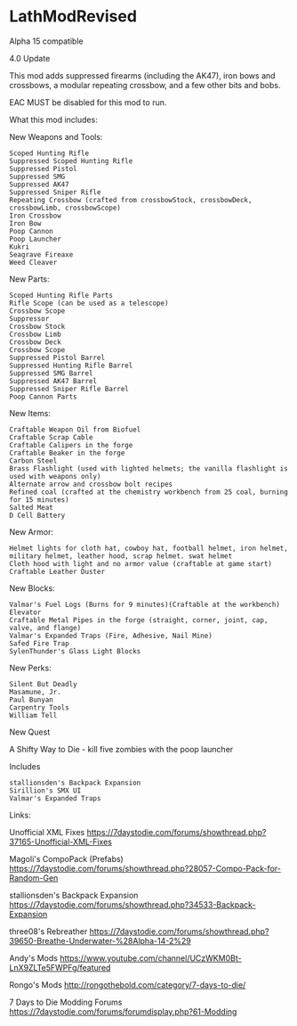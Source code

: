 # LathModRevised
Alpha 15 compatible

4.0 Update

This mod adds suppressed firearms (including the AK47), iron bows and crossbows, a modular repeating crossbow, and a few other bits and bobs. 

EAC MUST be disabled for this mod to run.

What this mod includes:

New Weapons and Tools:

	Scoped Hunting Rifle
	Suppressed Scoped Hunting Rifle
	Suppressed Pistol
	Suppressed SMG
	Suppressed AK47
	Suppressed Sniper Rifle
	Repeating Crossbow (crafted from crossbowStock, crossbowDeck, crossbowLimb, crossbowScope)
	Iron Crossbow
	Iron Bow
	Poop Cannon
	Poop Launcher
	Kukri
	Seagrave Fireaxe
	Weed Cleaver

New Parts:

	Scoped Hunting Rifle Parts
	Rifle Scope (can be used as a telescope)
	Crossbow Scope
	Suppressor
	Crossbow Stock
	Crossbow Limb
	Crossbow Deck
	Crossbow Scope
	Suppressed Pistol Barrel
	Suppressed Hunting Rifle Barrel
	Suppressed SMG Barrel
	Suppressed AK47 Barrel
	Suppressed Sniper Rifle Barrel
	Poop Cannon Parts
	
New Items:

	Craftable Weapon Oil from Biofuel
	Craftable Scrap Cable
	Craftable Calipers in the forge
	Craftable Beaker in the forge
	Carbon Steel
	Brass Flashlight (used with lighted helmets; the vanilla flashlight is used with weapons only)
	Alternate arrow and crossbow bolt recipes
	Refined coal (crafted at the chemistry workbench from 25 coal, burning for 15 minutes)
	Salted Meat
	D Cell Battery

New Armor:

	Helmet lights for cloth hat, cowboy hat, football helmet, iron helmet, military helmet, leather hood, scrap helmet. swat helmet
	Cloth hood with light and no armor value (craftable at game start)
	Craftable Leather Duster

New Blocks:

	Valmar's Fuel Logs (Burns for 9 minutes)(Craftable at the workbench)
	Elevator
	Craftable Metal Pipes in the forge (straight, corner, joint, cap, valve, and flange)
	Valmar's Expanded Traps (Fire, Adhesive, Nail Mine)
	Safed Fire Trap
	SylenThunder's Glass Light Blocks


New Perks:

	Silent But Deadly
	Masamune, Jr. 
	Paul Bunyan 
	Carpentry Tools
	William Tell

New Quest

  A Shifty Way to Die - kill five zombies with the poop launcher
	
Includes

	stallionsden's Backpack Expansion
	Sirillion's SMX UI
	Valmar's Expanded Traps


Links:

Unofficial XML Fixes
https://7daystodie.com/forums/showthread.php?37165-Unofficial-XML-Fixes

Magoli's CompoPack (Prefabs)
https://7daystodie.com/forums/showthread.php?28057-Compo-Pack-for-Random-Gen

stallionsden's Backpack Expansion
https://7daystodie.com/forums/showthread.php?34533-Backpack-Expansion

three08's Rebreather
https://7daystodie.com/forums/showthread.php?39650-Breathe-Underwater-%28Alpha-14-2%29

Andy's Mods
https://www.youtube.com/channel/UCzWKM0Bt-LnX9ZLTe5FWPFg/featured

Rongo's Mods
http://rongothebold.com/category/7-days-to-die/

7 Days to Die Modding Forums
https://7daystodie.com/forums/forumdisplay.php?61-Modding
